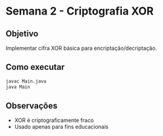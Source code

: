 # Semana 2 - Criptografia XOR

## Objetivo
Implementar cifra XOR básica para encriptação/decriptação.

## Como executar
```bash
javac Main.java
java Main
```

## Observações
- XOR é criptograficamente fraco
- Usado apenas para fins educacionais
